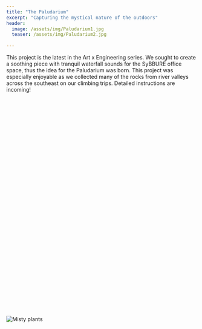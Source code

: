 ```yaml
---
title: "The Paludarium"
excerpt: "Capturing the mystical nature of the outdoors"
header:
  image: /assets/img/Paludarium1.jpg
  teaser: /assets/img/Paludarium2.jpg
   
---
```

This project is the latest in the Art x Engineering series. We sought to create a soothing piece with tranquil waterfall sounds for the SyBBURE office space, thus the idea for the Paludarium was born. This project was especially enjoyable as we collected many of the rocks from river valleys across the southeast on our climbing trips. Detailed instructions are incoming!



<iframe width="315" height="560"
src="hhttps://youtube.com/embed/giZ_f5iUZsI?si=k17lJcupGVJQ13Fq"
title="YouTube video player" frameborder="0"
allow="accelerometer; autoplay; clipboard-write; encrypted-media;
gyroscope; picture-in-picture;
web-share"
allowfullscreen></iframe>

![Misty plants](/assets/img/Paludarium2.jpg)
